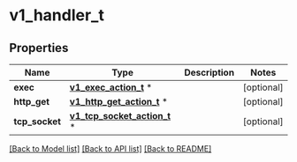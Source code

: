 # v1_handler_t

## Properties
Name | Type | Description | Notes
------------ | ------------- | ------------- | -------------
**exec** | [**v1_exec_action_t**](v1_exec_action.md) \* |  | [optional] 
**http_get** | [**v1_http_get_action_t**](v1_http_get_action.md) \* |  | [optional] 
**tcp_socket** | [**v1_tcp_socket_action_t**](v1_tcp_socket_action.md) \* |  | [optional] 

[[Back to Model list]](../README.md#documentation-for-models) [[Back to API list]](../README.md#documentation-for-api-endpoints) [[Back to README]](../README.md)


